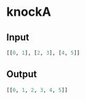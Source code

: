 # knockA

## Input

```python
[[0, 1], [2, 3], [4, 5]]
```

## Output

```python
[[0, 1, 2, 3, 4, 5]]
```